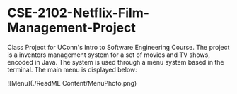 # CSE-2102-Netflix-Film-Management-Project
Class Project for UConn's Intro to Software Engineering Course. The project is a inventors management system for a set of movies and TV shows, encoded in Java. The system is used through a menu system based in the terminal. The main menu is displayed below:

![Menu](./ReadME Content/MenuPhoto.png)
